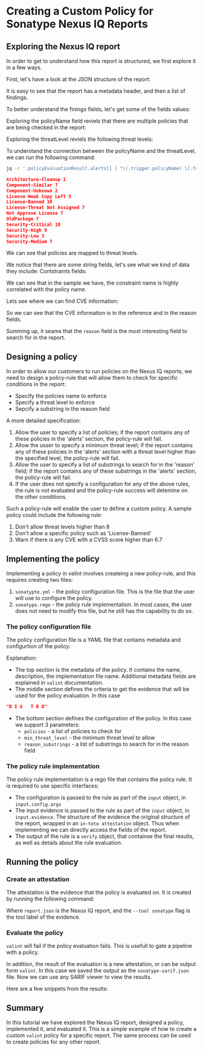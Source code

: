 # Creating a Custom Policy for Sonatype Nexus IQ Reports

## Exploring the Nexus IQ report

In order to get to understand how this report is structured, we first explore it in a few ways.

First, let's have a look at the JSON structure of the report:
<!--
{
    "command": "cat report.json",
    "output-format": "json",
    "print_command": true,
    "limit": 50
}
-->

It is easy to see that the report has a metadata header, and then a list of findings.

To better understand the finings fields, let's get some of the fields values:

Exploring the policyName field reviels that there are multiple policies that are being checked in the report:

<!--
{
    "command": "cat report.json | grep policyName| sort | uniq",
    "output-format": "json",
    "print_command": true
}
-->

Exploring the threatLevel reviels the following threat levels:

<!--
{
    "command": "cat report.json | grep threatLevel| sort | uniq",
    "output-format": "json",
    "print_command": true
}
-->

To understand the connection between the policyName and the threatLevel, we can run the following command:

```bash
jq -r '.policyEvaluationResult.alerts[] | "\(.trigger.policyName) \(.trigger.threatLevel)"' report.json | sort | uniq
```

```json
Architecture-Cleanup 1
Component-Similar 7
Component-Unknown 2
License Weak Copy Left 5
License-Banned 10
License-Threat Not Assigned 7
Not Approve License 7
OldPackage 7
Security-Critical 10
Security-High 9
Security-Low 3
Security-Medium 7
```

We can see that policies are mapped to threat levels.

We notice that there are some string fields, let's see what we kind of data they include:
Contstraints fields:

<!--
{
    "command": "cat report.json | grep constraintName | sort | uniq",
    "output-format": "json",
    "print_command": true
}
-->

We can see that in the sample we have, the constraint name is highly correlated with the policy name.

<!--
{
    "command": "cat report.json | grep conditionTypeId | sort | uniq",
    "output-format": "json",
    "print_command": true
}
-->

<!--
{
    "command": "cat report.json | grep summary | sort | uniq",
    "output-format": "json",
    "print_command": true,
    "limit": 20
}
-->


<!--
{
    "command": "cat report.json | grep reason | sort | uniq",
    "output-format": "json",
    "print_command": true,
    "limit": 20
}
-->

Lets see where we can find CVE information:
<!--
{
    "command": "cat report.json | grep 'CVE'",
    "output-format": "json",
    "print_command": true,
    "limit": 20
}
-->

So we can see that the CVE information is in the reference and in the reason fields.

Summing up, it seams that the `reason` field is the most interesting field to search for in the report.

## Designing a policy

In order to allow our customers to run policies on the Nexus IQ reports, we need to design a policy-rule that will allow them to check for specific conditions in the report:

* Specify the policies name to enforce
* Specify a threat level to enforce
* Sepcify a substring in the reason field

A more detailed specification:

1. Allow the user to specify a list of policies; if the report contains any of these policies in the 'alerts' section, the policy-rule will fail.
2. Allow the usser to specify a minimum threat level; if the report contains any of these policies in the 'alerts' section with a threat level higher than the specified level, the policy-rule will fail.
3. Allow the user to specify a list of substrings to search for in the 'reason' field; if the report contains any of these substrings in the 'alerts' section, the policy-rule will fail.
4. If the user does not specify a configuration for any of the above rules, the rule is not evaluated and the policy-rule success will detemine on the other conditions.

Such a policy-rule will enable the user to define a custom policy. A sample policy could include the following rule:

1. Don't allow threat levels higher than 8
2. Don't allow a specific policy such as 'License-Banned'
3. Warn if there is any CVE with a CVSS score higher than 6.7

## Implementing the policy

Implementing a policy in valint involves createing a new policy-rule, and this requires creating two files:

1. `sonatypte.yml` - the policy configuration file. This is the file that the user will use to configure the policy.
2. `sonatype.rego` - the policy rule implementation. In most cases, the user does not need to modify this file, but he still has the capability to do so.

### The policy configuration file

The policy configuration file is a YAML file that contains metadata and configurtion of the policy:
<!--
{
    "command": "cat nexus-threat-level.yaml",
    "output-format": "yaml"
}
-->
<!--
{
    "command": "cat nexus-disallowed-policies.yaml",
    "output-format": "yaml"
}
-->
<!--
{
    "command": "cat nexus-disallowed-reasons.yaml",
    "output-format": "yaml"
}
-->

Explanation:

* The top section is the metadata of the policy. It contains the name, description, the implementation file name. Additional metadata fields are explained in `valint` documentation.
* The middle section defines the criteria to get the evidence that will be used for the policy evaluation. In this case

```json
"B I G   T B D"
```

* The bottom section defines the configuration of the policy. In this case we support 3 parameters:
  * `policies` - a list of policies to check for
  * `min_threat_level` - the minimum threat level to allow
  * `reason_substrings` - a list of substrings to search for in the reason field

### The policy rule implementation

The policy rule implementation is a rego file that contains the policy rule. It is required to use specific interfaces:

* The configuration is passed to the rule as part of the `input` object, in `input.config.args`
* The input evidence is passed to the rule as part of the `input` object, in `input.evidence`. The structure of the evidence the original structure of the report, wrapped in an `in-toto attestation` object. Thus when implementing we can directly access the fields of the report.
* The output of the rule is a `verify` object, that containse the final results, as well as details about the rule evaluation.

## Running the policy

### Create an attestation

The attestation is the evidence that the policy is evaluated on. It is created by running the following command:

<!--
{
    "command": "valint evidence report.json --tool sonatype",
    "print_command": true,
    "output-format": "bash",
    "limit": 30
}
-->

Where `report.json` is the Nexus IQ report, and the `--tool sonatype` flag is the tool label of the evidence.

### Evaluate the policy
<!--
{
    "command": "valint verify -D error --rule nexus-threat-level.yaml --rule nexus-disallowed-policies.yaml --rule nexus-disallowed-reasons.yaml --output-file sonatype-sarif.json",
    "print_command": true,
    "output-format": "bash",
    "limit": 30
}
-->

`valint` will fail if the policy evaluation fails. This is usefull to gate a pipeline with a policy.

In addition, the result of the evaluation is a new attestation, or can be output form `valint`. In this case we saved the output as the `sonatype-sarif.json` file. Now we can use any SARIF viewer to view the results.

Here are a few snippets from the results:
<!--
{
    "command": "jq '.predicate.content.runs[].tool.driver.rules[].name' sonatype-sarif.json",
    "print_command": true
}
-->

<!--
{
    "command": " jq '.predicate.content.runs[].results[].message' sonatype-sarif.json",
    "print_command": true,
    "limit": 30
}
-->

## Summary

In this tutorial we have explored the Nexus IQ report, designed a policy, implemented it, and evaluated it. This is a simple example of how to create a custom `valint` policy for a specific report. The same process can be used to create policies for any other report.
